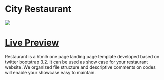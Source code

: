City Restaurant
========
<img src="https://cloud.githubusercontent.com/assets/10640964/8260476/cfaac5a0-16e5-11e5-8fc8-e9d3f46796e1.jpg" />

<a href="http://themefisher.com/download/restaurant">Live Preview</a>
========
Restaurant is a html5 one page landing page template developed based on twitter bootstrap 3.2. It can be used as show case for your restaurant website .We organized file structure and descriptive comments on codes will enable your showcase easy to maintain.
